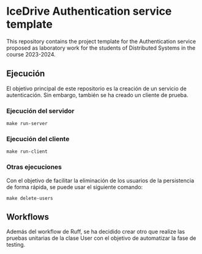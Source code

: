 # IceDrive Authentication service template

This repository contains the project template for the Authentication service proposed as laboratory work for the students
of Distributed Systems in the course 2023-2024.

## Ejecución

El objetivo principal de este repositorio es la creación de un servicio de autenticación. Sin embargo, también se ha creado un cliente de prueba.

### Ejecución del servidor

```
make run-server
```

### Ejecución del cliente

```
make run-client
```

### Otras ejecuciones

Con el objetivo de facilitar la eliminación de los usuarios de la persistencia de forma rápida, se puede usar el siguiente comando:

```
make delete-users
```

## Workflows

Además del workflow de Ruff, se ha decidido crear otro que realize las pruebas unitarias de la clase User con el objetivo de automatizar la fase de testing.
